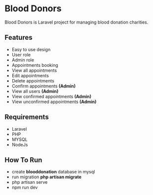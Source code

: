 # Blood Donors
Blood Donors is Laravel project for managing blood donation charities.  

## Features

- Easy to use design
- User role
- Admin role
- Appointments booking
- View all appointments 
- Edit appointments
- Delete appointments
- Confirm appointments **(Admin)**
- View all users **(Admin)**
- View confirmed appointments **(Admin)**
- View unconfirmed appointments **(Admin)**

## Requirements

- Laravel
- PHP
- MYSQL
- NodeJs

## How To Run


- create **blooddonation** database in mysql
- run migration **php artisan migrate**
- php artisan serve
- npm run dev